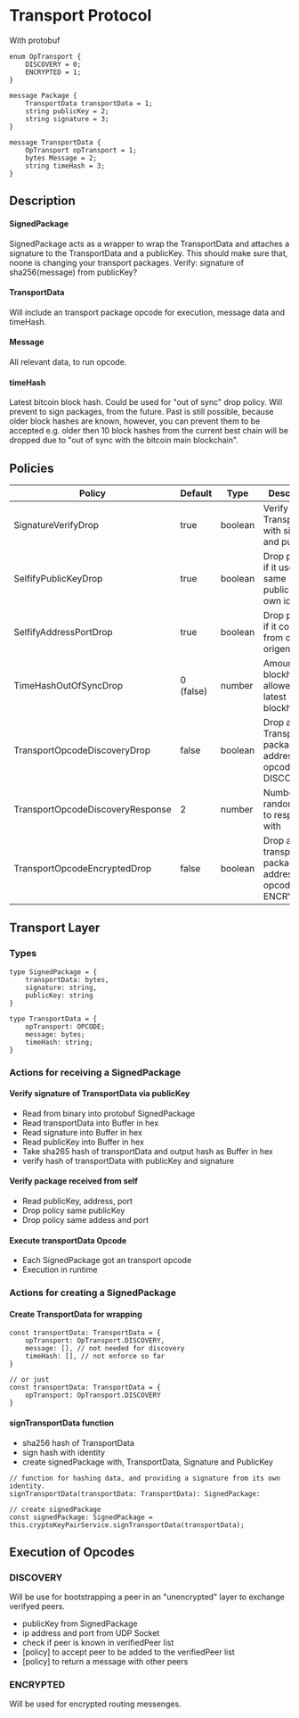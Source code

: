 # Transport Protocol

With protobuf

```
enum OpTransport {
    DISCOVERY = 0;
    ENCRYPTED = 1;
}

message Package {
    TransportData transportData = 1;
    string publicKey = 2;
    string signature = 3;
}

message TransportData {
    OpTransport opTransport = 1;
    bytes Message = 2;
    string timeHash = 3;
}
```

## Description

#### SignedPackage

SignedPackage acts as a wrapper to wrap the TransportData and attaches a signature to the TransportData and a publicKey. This should make sure that, noone is changing your transport packages. Verify: signature of sha256(message) from publicKey?

#### TransportData

Will include an transport package opcode for execution, message data and timeHash.

#### Message

All relevant data, to run opcode.

#### timeHash

Latest bitcoin block hash. Could be used for "out of sync" drop policy.
Will prevent to sign packages, from the future. Past is still possible, because older block hashes are known, however, you can prevent them to be accepted e.g. older then 10 block hashes from the current best chain will be dropped due to "out of sync with the bitcoin main blockchain".

## Policies

| Policy                           | Default   | Type    | Description                                                |
| -------------------------------- | --------- | ------- | ---------------------------------------------------------- |
| SignatureVerifyDrop              | true      | boolean | Verify TransportData with signature and publicKey          |
| SelfifyPublicKeyDrop             | true      | boolean | Drop package if it uses the same publicKey as own identity |
| SelfifyAddressPortDrop           | true      | boolean | Drop package if it comes from own origen                   |
| TimeHashOutOfSyncDrop            | 0 (false) | number  | Amount of blockhashes allowed after latest blockhash       |
| TransportOpcodeDiscoveryDrop     | false     | boolean | Drop all Transport packages addressing opcode DISCOVERY    |
| TransportOpcodeDiscoveryResponse | 2         | number  | Number of random peers to response with                    |
| TransportOpcodeEncryptedDrop     | false     | boolean | Drop all transport packages addressing opcode ENCRYPTED    |

## Transport Layer

### Types

```
type SignedPackage = {
	transportData: bytes,
	signature: string,
	publicKey: string
}

type TransportData = {
	opTransport: OPCODE;
	message: bytes;
	timeHash: string;
}
```

### Actions for receiving a SignedPackage

#### Verify signature of TransportData via publicKey

-   Read from binary into protobuf SignedPackage
-   Read transportData into Buffer in hex
-   Read signature into Buffer in hex
-   Read publicKey into Buffer in hex
-   Take sha265 hash of transportData and output hash as Buffer in hex
-   verify hash of transportData with publicKey and signature

#### Verify package received from self

-   Read publicKey, address, port
-   Drop policy same publicKey
-   Drop policy same addess and port

#### Execute transportData Opcode

-   Each SignedPackage got an transport opcode
-   Execution in runtime

### Actions for creating a SignedPackage

#### Create TransportData for wrapping

```
const transportData: TransportData = {
	opTransport: OpTransport.DISCOVERY,
	message: [], // not needed for discovery
	timeHash: [], // not enforce so far
}

// or just
const transportData: TransportData = {
	opTransport: OpTransport.DISCOVERY
}
```

#### signTransportData function

-   sha256 hash of TransportData
-   sign hash with identity
-   create signedPackage with, TransportData, Signature and PublicKey

```
// function for hashing data, and providing a signature from its own identity.
signTransportData(transportData: TransportData): SignedPackage:

// create signedPackage
const signedPackage: SignedPackage = this.cryptoKeyPairService.signTransportData(transportData);
```

## Execution of Opcodes

### DISCOVERY

Will be use for bootstrapping a peer in an "unencrypted" layer to exchange verifyed peers.

-   publicKey from SignedPackage
-   ip address and port from UDP Socket
-   check if peer is known in verifiedPeer list
-   [policy] to accept peer to be added to the verifiedPeer list
-   [policy] to return a message with other peers

### ENCRYPTED

Will be used for encrypted routing messenges.

